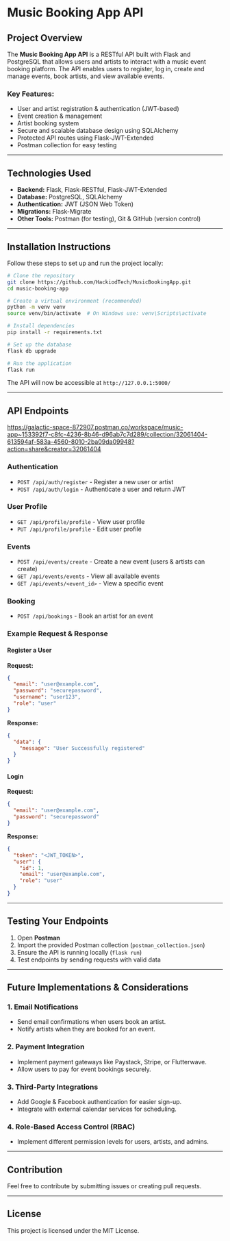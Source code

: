 # Music Booking App API

## Project Overview
The **Music Booking App API** is a RESTful API built with Flask and PostgreSQL that allows users and artists to interact with a music event booking platform. The API enables users to register, log in, create and manage events, book artists, and view available events.

### Key Features:
- User and artist registration & authentication (JWT-based)
- Event creation & management
- Artist booking system
- Secure and scalable database design using SQLAlchemy
- Protected API routes using Flask-JWT-Extended
- Postman collection for easy testing

---
## Technologies Used
- **Backend:** Flask, Flask-RESTful, Flask-JWT-Extended
- **Database:** PostgreSQL, SQLAlchemy
- **Authentication:** JWT (JSON Web Token)
- **Migrations:** Flask-Migrate
- **Other Tools:** Postman (for testing), Git & GitHub (version control)

---
## Installation Instructions
Follow these steps to set up and run the project locally:

```bash
# Clone the repository
git clone https://github.com/HackiodTech/MusicBookingApp.git
cd music-booking-app

# Create a virtual environment (recommended)
python -m venv venv
source venv/bin/activate  # On Windows use: venv\Scripts\activate

# Install dependencies
pip install -r requirements.txt

# Set up the database
flask db upgrade

# Run the application
flask run
```

The API will now be accessible at `http://127.0.0.1:5000/`

---
## API Endpoints
https://galactic-space-872907.postman.co/workspace/music-app~153392f7-c8fc-4236-8b46-d96ab7c7d289/collection/32061404-613594af-583a-4560-8010-2ba09da09948?action=share&creator=32061404

### Authentication
- `POST /api/auth/register` - Register a new user or artist
- `POST /api/auth/login` - Authenticate a user and return JWT

### User Profile
- `GET /api/profile/profile` - View user profile
- `PUT /api/profile/profile` - Edit user profile

### Events
- `POST /api/events/create` - Create a new event (users & artists can create)
- `GET /api/events/events` - View all available events
- `GET /api/events/<event_id>` - View a specific event

### Booking
- `POST /api/bookings` - Book an artist for an event

### Example Request & Response
#### Register a User
**Request:**
```json
{
  "email": "user@example.com",
  "password": "securepassword",
  "username": "user123",
  "role": "user"
}
```
**Response:**
```json
{
  "data": {
    "message": "User Successfully registered"
  }
}
```

#### Login
**Request:**
```json
{
  "email": "user@example.com",
  "password": "securepassword"
}
```
**Response:**
```json
{
  "token": "<JWT_TOKEN>",
  "user": {
    "id": 1,
    "email": "user@example.com",
    "role": "user"
  }
}
```

---
## Testing Your Endpoints

1. Open **Postman**
2. Import the provided Postman collection (`postman_collection.json`)
3. Ensure the API is running locally (`flask run`)
4. Test endpoints by sending requests with valid data

---
## Future Implementations & Considerations

### 1. Email Notifications
- Send email confirmations when users book an artist.
- Notify artists when they are booked for an event.

### 2. Payment Integration
- Implement payment gateways like Paystack, Stripe, or Flutterwave.
- Allow users to pay for event bookings securely.

### 3. Third-Party Integrations
- Add Google & Facebook authentication for easier sign-up.
- Integrate with external calendar services for scheduling.

### 4. Role-Based Access Control (RBAC)
- Implement different permission levels for users, artists, and admins.

---
## Contribution
Feel free to contribute by submitting issues or creating pull requests.

---
## License
This project is licensed under the MIT License.
